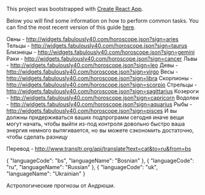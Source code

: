 This project was bootstrapped with [Create React App](https://github.com/facebookincubator/create-react-app).

Below you will find some information on how to perform common tasks.
You can find the most recent version of this guide [here](https://github.com/facebookincubator/create-react-app/blob/master/packages/react-scripts/template/README.md).

Овны - http://widgets.fabulously40.com/horoscope.json?sign=aries
Тельцы - http://widgets.fabulously40.com/horoscope.json?sign=taurus
Близнецы - http://widgets.fabulously40.com/horoscope.json?sign=gemini
Раки - http://widgets.fabulously40.com/horoscope.json?sign=cancer
Львы - http://widgets.fabulously40.com/horoscope.json?sign=leo
Девы - http://widgets.fabulously40.com/horoscope.json?sign=virgo
Весы - http://widgets.fabulously40.com/horoscope.json?sign=libra
Скорпионы - http://widgets.fabulously40.com/horoscope.json?sign=scorpio
Стрельцы - http://widgets.fabulously40.com/horoscope.json?sign=sagittarius
Козероги - http://widgets.fabulously40.com/horoscope.json?sign=capricorn
Водолеи - http://widgets.fabulously40.com/horoscope.json?sign=aquarius
Рыбы - http://widgets.fabulously40.com/horoscope.json?sign=pisces
И вы должны придерживаться ваших подпрограмм сегодня иначе вещи могут начать, чтобы выйти из-под контроля довольно быстро ваша энергия немного вытягивается, но вы можете сэкономить достаточно, чтобы сделать разницу

Перевод - http://www.transltr.org/api/translate?text=cat&to=ru&from=bs

{
"languageCode": "bs",
"languageName": "Bosnian"
},
{
"languageCode": "ru",
"languageName": "Russian"
},
{
"languageCode": "uk",
"languageName": "Ukrainian"
}

Астрологические прогнозы от Андрюши.